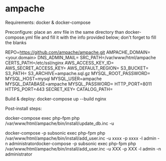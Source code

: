 # ampache


Requirements: docker & docker-compose

Preconfigure: place an .env file in the same directory than docker-compose.yml file and fill it with the info provided below; don't forget to fill the blanks

REPO=https://github.com/ampache/ampache.git
AMPACHE_DOMAIN=<your.domain>
DNS_ADMIN_MAIL=<yourmail at your domain>
SRC_PATH=/var/www/html/ampache
CERTS_PATH=/etc/ssl/nginx
AWS_ACCESS_KEY_ID=
AWS_SECRET_ACCESS_KEY=
AWS_DEFAULT_REGION=
S3_BUCKET=
S3_PATH=
S3_ARCHIVE=ampache.sql.gz
MYSQL_ROOT_PASSWORD=
MYSQL_HOST=mysql
MYSQL_USER=ampache
MYSQL_DATABASE=ampache
MYSQL_PASSWORD=
HTTP_PORT=8011
HTTPS_PORT=443
SECRET_KEY=
CATALOG_PATH=


Build & deploy: docker-compose up --build nginx

Post-install steps:

docker-compose exec php-fpm php /var/www/html/ampache/bin/install/update_db.inc -u

docker-compose -p subsonic exec php-fpm php  /var/www/html/ampache/bin/install/add_user.inc -u xxxx -p xxxx -l admin -n administratordocker-compose -p subsonic exec php-fpm php  /var/www/html/ampache/bin/install/add_user.inc -u XXX -p XXX -l admin -n administrator
